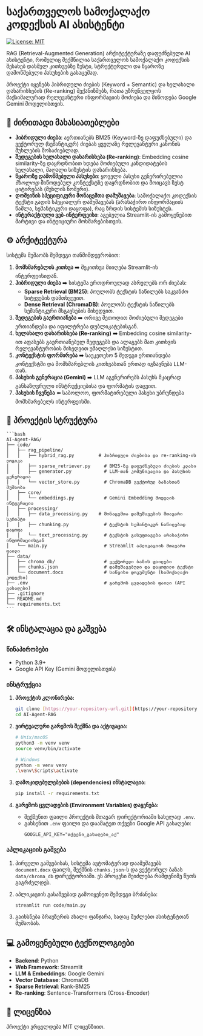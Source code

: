 # საქართველოს სამოქალაქო კოდექსის AI ასისტენტი

[![License: MIT](https://img.shields.io/badge/License-MIT-yellow.svg)](https://opensource.org/licenses/MIT)

RAG (Retrieval-Augmented Generation) არქიტექტურაზე დაფუძნებული AI ასისტენტი, რომელიც შექმნილია საქართველოს სამოქალაქო კოდექსის შესახებ დასმულ კითხვებზე ზუსტი, სტრუქტურული და წყაროზე დამოწმებული პასუხების გასაცემად.

პროექტი იყენებს ჰიბრიდული ძიების (Keyword + Semantic) და ხელახალი დახარისხების (Re-ranking) მექანიზმებს, რათა უზრუნველყოს მაქსიმალურად რელევანტური ინფორმაციის მოძიება და მიწოდება Google Gemini მოდელისთვის.

## 🚀 ძირითადი მახასიათებლები

-   **ჰიბრიდული ძიება**: აერთიანებს BM25 (Keyword-ზე დაფუძნებული) და ვექტორულ (სემანტიკურ) ძიებას ყველაზე რელევანტური კანონის მუხლების მოსაძიებლად.
-   **შედეგების ხელახალი დახარისხება (Re-ranking)**: Embedding cosine similarity-ზე დაყრდნობით ხდება მოძიებული კანდიდატების ხელახალი, მაღალი სიზუსტის დახარისხება.
-   **წყაროზე დამოწმებული პასუხები**: ყოველი პასუხი გენერირებულია *მხოლოდ* მიწოდებულ კონტექსტზე დაყრდნობით და მოიცავს ზუსტ ციტირებას (მუხლის ნომერი).
-   **დომეინის სპეციფიკური მონაცემთა დამუშავება**: სამოქალაქო კოდექსის ტექსტი გადის სპეციალურ დამუშავებას (არასაჭირო ინფორმაციის წაშლა, სემანტიკური დაყოფა), რაც ზრდის სისტემის სიზუსტეს.
-   **ინტერაქტიული ვებ-ინტერფეისი**: აგებულია Streamlit-ის გამოყენებით მარტივი და ინტუიციური მოხმარებისთვის.

## ⚙️ არქიტექტურა

სისტემა მუშაობს შემდეგი თანმიმდევრობით:

1.  **მომხმარებლის კითხვა** ➡️ შეკითხვა მიიღება Streamlit-ის ინტერფეისიდან.
2.  **ჰიბრიდული ძიება** ➡️ სისტემა ერთდროულად ასრულებს ორ ძიებას:
    -   **Sparse Retrieval (BM25)**: პოულობს ტექსტის ნაწილებს საკვანძო სიტყვების დამთხვევით.
    -   **Dense Retrieval (ChromaDB)**: პოულობს ტექსტის ნაწილებს სემანტიკური მსგავსების მიხედვით.
3.  **შედეგების გაერთიანება** ➡️ ორივე მეთოდით მოძიებული შედეგები ერთიანდება და იფილტრება დუბლიკატებისგან.
4.  **ხელახალი დახარისხება (Re-ranking)** ➡️ Embedding cosine similarity-ით აფასებს გაერთიანებულ შედეგებს და ალაგებს მათ კითხვის რელევანტურობის მიხედვით უმაღლესი სიზუსტით.
5.  **კონტექსტის ფორმირება** ➡️ საუკეთესო 5 შედეგი ერთიანდება კონტექსტში და მომხმარებლის კითხვასთან ერთად იგზავნება LLM-თან.
6.  **პასუხის გენერაცია (Gemini)** ➡️ LLM აგენერირებს პასუხს მკაცრად განსაზღვრული ინსტრუქციებისა და ფორმატის დაცვით.
7.  **პასუხის ჩვენება** ⬅️ საბოლოო, ფორმატირებული პასუხი უბრუნდება მომხმარებელს ინტერფეისში.

## 📂 პროექტის სტრუქტურა
    ```bash
    AI-Agent-RAG/
    ├── code/
    │   ├── rag_pipeline/
    │   │   ├── hybrid_rag.py         # ჰიბრიდული ძიებისა და re-ranking-ის ლოგიკა
    │   │   ├── sparse_retriever.py     # BM25-ზე დაფუძნებული ძიების კლასი
    │   │   ├── generator.py            # LLM-თან კომუნიკაცია და პასუხის გენერაცია
    │   │   └── vector_store.py         # ChromaDB ვექტორულ ბაზასთან მუშაობა
    │   ├── core/
    │   │   └── embeddings.py           # Gemini Embedding მოდელის ინტეგრაცია
    │   ├── processing/
    │   │   ├── data_processing.py    # მონაცემთა დამუშავების მთავარი სკრიპტი
    │   │   ├── chunking.py             # ტექსტის სემანტიკურ ნაწილებად დაყოფა
    │   │   └── text_processing.py      # ტექსტის გასუფთავება არასაჭირო ინფორმაციისგან
    │   └── main.py                     # Streamlit აპლიკაციის მთავარი ფაილი
    ├── data/
    │   ├── chroma_db/                  # ვექტორული ბაზის ფაილები
    │   ├── chunks.json                 # დამუშავებული და დაყოფილი ტექსტი
    │   └── document.docx               # საწყისი დოკუმენტი (სამოქალაქო კოდექსი)
    ├── .env                            # გარემოს ცვლადების ფაილი (API გასაღები)
    ├── .gitignore
    ├── README.md
    └── requirements.txt
    ```

## 🛠️ ინსტალაცია და გაშვება

### წინაპირობები

-   Python 3.9+
-   Google API Key (Gemini მოდელისთვის)

### ინსტრუქცია

1.  **პროექტის კლონირება:**
    ```bash
    git clone [https://your-repository-url.git](https://your-repository-url.git)
    cd AI-Agent-RAG
    ```

2.  **ვირტუალური გარემოს შექმნა და აქტივაცია:**
    ```bash
    # Unix/macOS
    python3 -m venv venv
    source venv/bin/activate

    # Windows
    python -m venv venv
    .\venv\Scripts\activate
    ```

3.  **დამოკიდებულებების (dependencies) ინსტალაცია:**
    ```bash
    pip install -r requirements.txt
    ```

4.  **გარემოს ცვლადების (Environment Variables) დაყენება:**
    -   შექმენით ფაილი პროექტის მთავარ დირექტორიაში სახელად `.env`.
    -   გახსენით `.env` ფაილი და დაამატეთ თქვენი Google API გასაღები:
        ```
        GOOGLE_API_KEY="თქვენი_გასაღები_აქ"
        ```

### აპლიკაციის გაშვება

1.  პირველი გაშვებისას, სისტემა ავტომატურად დაამუშავებს `document.docx` ფაილს, შექმნის `chunks.json`-ს და ვექტორულ ბაზას `data/chroma_db` დირექტორიაში. ეს პროცესი შეიძლება რამდენიმე წუთს გაგრძელდეს.

2.  აპლიკაციის გასაშვებად გამოიყენეთ შემდეგი ბრძანება:
    ```bash
    streamlit run code/main.py
    ```

3.  გაიხსნება ბრაუზერის ახალი ფანჯარა, სადაც შეძლებთ ასისტენტთან მუშაობას.

## 💻 გამოყენებული ტექნოლოგიები

-   **Backend**: Python
-   **Web Framework**: Streamlit
-   **LLM & Embeddings**: Google Gemini
-   **Vector Database**: ChromaDB
-   **Sparse Retrieval**: Rank-BM25
-   **Re-ranking**: Sentence-Transformers (Cross-Encoder)

## 📄 ლიცენზია

პროექტი ვრცელდება MIT ლიცენზიით.